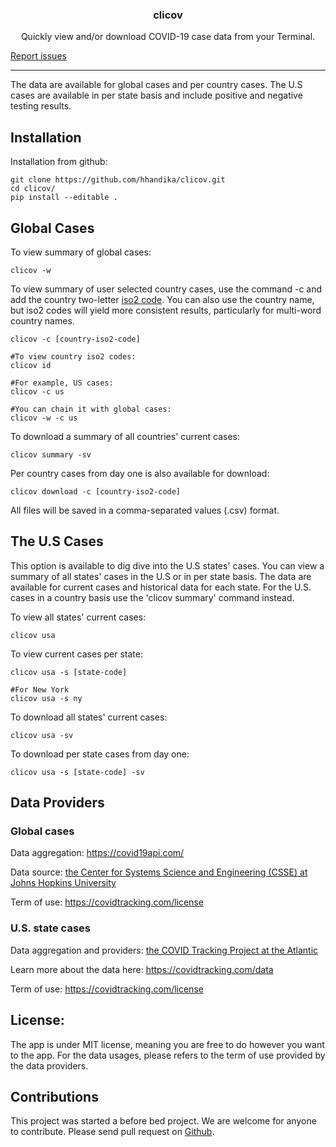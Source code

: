 <h3 align='center'>clicov</h3>
<p align='center'>Quickly view and/or download COVID-19 case data from your Terminal.</p>
<a align='center', href='https://github.com/hhandika/clicov/issues'>Report issues</a>
<hr/>
The data are available for global cases and per country cases. The U.S cases are available in per state basis and include positive and negative testing results.

## Installation

Installation from github:

```
git clone https://github.com/hhandika/clicov.git
cd clicov/
pip install --editable .
```

## Global Cases

To view summary of global cases:

```
clicov -w
```

To view summary of user selected country cases, use the command -c and add the country two-letter <a href='https://www.iban.com/country-codes'>iso2 code</a>. You can also use the country name, but iso2 codes will yield more consistent results, particularly for multi-word country names.

```
clicov -c [country-iso2-code]

#To view country iso2 codes:
clicov id

#For example, US cases:
clicov -c us

#You can chain it with global cases:
clicov -w -c us
```

To download a summary of all countries' current cases:

```
clicov summary -sv
```

Per country cases from day one is also available for download:

```
clicov download -c [country-iso2-code]
```
All files will be saved in a comma-separated values (.csv) format.

## The U.S Cases

This option is available to dig dive into the U.S states' cases. You can view a summary of all states' cases in the U.S or in per state basis. The data are available for current cases and historical data for each state. For the U.S. cases in a country basis use the 'clicov summary' command instead.

To view all states' current  cases:

```
clicov usa
```

To view current cases per state:

```
clicov usa -s [state-code]

#For New York
clicov usa -s ny
```

To download all states' current cases:

```
clicov usa -sv
```

To download per state cases from day one:

```
clicov usa -s [state-code] -sv
```

## Data Providers

### Global cases

Data aggregation: https://covid19api.com/

Data source: <a href='https://github.com/CSSEGISandData/COVID-19'>the Center for Systems Science and Engineering (CSSE) at Johns Hopkins University</a>

Term of use: https://covidtracking.com/license

### U.S. state cases

Data aggregation and providers: <a href='https://covidtracking.com/api'>the COVID Tracking Project at the Atlantic</a>

Learn more about the data here: https://covidtracking.com/data

Term of use: https://covidtracking.com/license

## License:
The app is under MIT license, meaning you are free to do however you want to the app. For the data usages, please refers to the term of use provided by the data providers.

## Contributions
This project was started a before bed project. We are welcome for anyone to contribute. Please send pull request on <a href='https://github.com/hhandika/clicov/pulls'>Github</a>. 
 